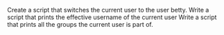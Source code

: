 Create a script that switches the current user to the user betty.
Write a script that prints the effective username of the current user
Write a script that prints all the groups the current user is part of.
